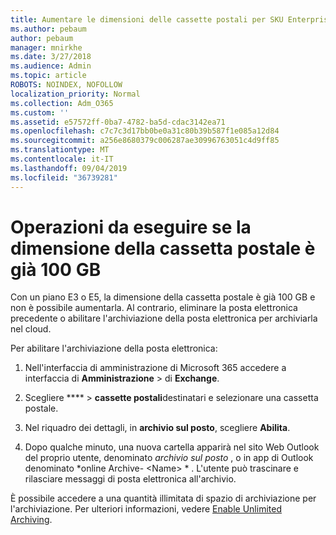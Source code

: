 ```yaml
---
title: Aumentare le dimensioni delle cassette postali per SKU Enterprise
ms.author: pebaum
author: pebaum
manager: mnirkhe
ms.date: 3/27/2018
ms.audience: Admin
ms.topic: article
ROBOTS: NOINDEX, NOFOLLOW
localization_priority: Normal
ms.collection: Adm_O365
ms.custom: ''
ms.assetid: e57572ff-0ba7-4782-ba5d-cdac3142ea71
ms.openlocfilehash: c7c7c3d17bb0be0a31c80b39b587f1e085a12d84
ms.sourcegitcommit: a256e8680379c006287ae30996763051c4d9ff85
ms.translationtype: MT
ms.contentlocale: it-IT
ms.lasthandoff: 09/04/2019
ms.locfileid: "36739281"
---
```

# <a name="what-to-do-if-your-mailbox-size-is-already-100gb"></a>Operazioni da eseguire se la dimensione della cassetta postale è già 100 GB

Con un piano E3 o E5, la dimensione della cassetta postale è già 100 GB e non è possibile aumentarla. Al contrario, eliminare la posta elettronica precedente o abilitare l'archiviazione della posta elettronica per archiviarla nel cloud. 
  
Per abilitare l'archiviazione della posta elettronica:
  
1. Nell'interfaccia di amministrazione di Microsoft 365 accedere a interfaccia di **Amministrazione** \> di **Exchange**. 
    
2. Scegliere **** \> **cassette postali**destinatari e selezionare una cassetta postale. 
    
3. Nel riquadro dei dettagli, in **archivio sul posto**, scegliere **Abilita**. 
    
4. Dopo qualche minuto, una nuova cartella apparirà nel sito Web Outlook del proprio utente, denominato *archivio sul posto* , o in app di Outlook denominato *online Archive- \<Name\> * . L'utente può trascinare e rilasciare messaggi di posta elettronica all'archivio. 
    
È possibile accedere a una quantità illimitata di spazio di archiviazione per l'archiviazione. Per ulteriori informazioni, vedere [Enable Unlimited Archiving](https://docs.microsoft.com/office365/securitycompliance/enable-unlimited-archiving).
  


